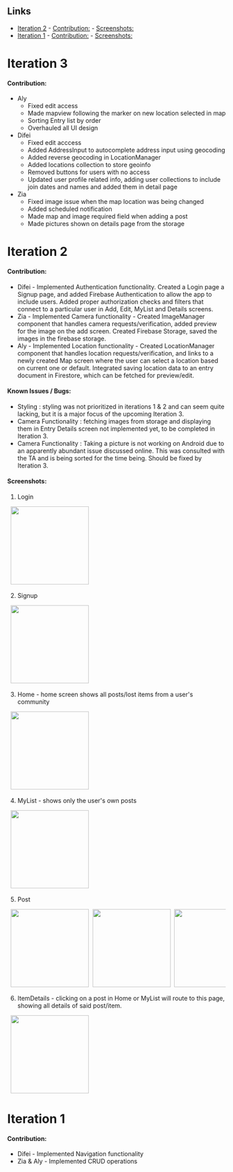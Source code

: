 ## Links

- [Iteration 2](#iteration-2) - [Contribution:](#contribution) - [Screenshots:](#screenshots)
- [Iteration 1](#iteration-1) - [Contribution:](#contribution-1) - [Screenshots:](#screenshots-1)

# Iteration 3

#### Contribution:

- Aly 
    * Fixed edit access
    * Made mapview following the marker on new location selected in map
    * Sorting Entry list by order
    * Overhauled all UI design
- Difei
    * Fixed edit acccess
    * Added AddressInput to autocomplete address input using geocoding
    * Added reverse geocoding in LocationManager
    * Added locations collection to store geoinfo
    * Removed buttons for users with no access
    * Updated user profile related info, adding user collections to include join dates and names and added them in detail page
- Zia
    * Fixed image issue when the map location was being changed
    * Added scheduled notification
    * Made map and image required field when adding a post
    * Made pictures shown on details page from the storage


# Iteration 2

#### Contribution:

- Difei - Implemented Authentication functionality. Created a Login page a Signup page, and added Firebase Authentication to allow the app to include users. Added proper authorization checks and filters that connect to a particular user in Add, Edit, MyList and Details screens.
- Zia - Implemented Camera functionality - Created ImageManager component that handles camera requests/verification, added preview for the image on the add screen. Created Firebase Storage, saved the images in the firebase storage.
- Aly - Implemented Location functionality - Created LocationManager component that handles location requests/verification, and links to a newly created Map screen where the user can select a location based on current one or default. Integrated saving location data to an entry document in Firestore, which can be fetched for preview/edit.

#### Known Issues / Bugs:

- Styling : styling was not prioritized in iterations 1 & 2 and can seem quite lacking, but it is a major focus of the upcoming Iteration 3.
- Camera Functionality : fetching images from storage and displaying them in Entry Details screen not implemented yet, to be completed in Iteration 3.
- Camera Functionality : Taking a picture is not working on Android due to an apparently abundant issue discussed online. This was consulted with the TA and is being sorted for the time being. Should be fixed by Iteration 3.

#### Screenshots:

1. Login
<pre> <img src="./Screenshots/Login.PNG" width="180"/> </pre>

2. Signup
<pre> <img src="./Screenshots/Signup.PNG" width="180"/> </pre>

3. Home - home screen shows all posts/lost items from a user's community
<pre> <img src="./Screenshots/Home.PNG" width="180"/> </pre>

4. MyList - shows only the user's own posts
<pre> <img src="./Screenshots/MyList.PNG" width="180"/> </pre>

5. Post
<pre> <img src="./Screenshots/Post.PNG" width="180"/> <img src="./Screenshots/Post 1.PNG" width="180"/> <img src="./Screenshots/Post 2.PNG" width="180"/> <img src="./Screenshots/Post 3.PNG" width="180"/> <img src="./Screenshots/Post 4.PNG" width="180"/> </pre>

6. ItemDetails - clicking on a post in Home or MyList will route to this page, showing all details of said post/item.
<pre> <img src="./Screenshots/ItemDetails.PNG" width="180"/> </pre>

# Iteration 1

#### Contribution:

- Difei - Implemented Navigation functionality
- Zia & Aly - Implemented CRUD operations